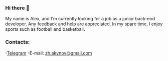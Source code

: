 ### Hi there 👋

My name is Alex, and I'm currently looking for a job as a junior back-end developer.
Any feedback and help are appreciated. 
In my spare time, I enjoy sports such as football and basketball. 




### Contacts: 
-[Telegram](t.me/joerude)
-E-mail: zh.akynov@gmail.com



<!--
**ma4akk/ma4akk** is a ✨ _special_ ✨ repository because its `README.md` (this file) appears on your GitHub profile.

Here are some ideas to get you started:

- 🔭 I’m currently working on ...
- 🌱 I’m currently learning ...
- 👯 I’m looking to collaborate on ...
- 🤔 I’m looking for help with ...
- 💬 Ask me about ...
- 📫 How to reach me: ...
- 😄 Pronouns: ...
- ⚡ Fun fact: ...
-->
